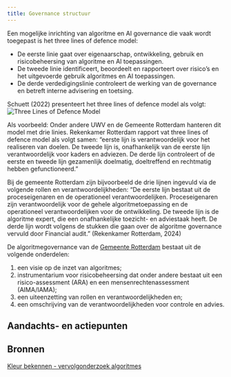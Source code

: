 ```yaml
---
title: Governance structuur
---
```


Een mogelijke inrichting van algoritme en AI governance die vaak wordt toegepast is het three lines of defence model:

- De eerste linie gaat over eigenaarschap, ontwikkeling, gebruik en risicobeheersing van algoritme en AI toepassingen.
- De tweede linie identificeert, beoordeelt en rapporteert over risico’s en het uitgevoerde gebruik algoritmes en AI toepassingen.
- De derde verdedigingslinie controleert de werking van de governance en betreft interne advisering en toetsing. 

Schuett (2022) presenteert het three lines of defence model als volgt:
![Three Lines of Defence Model](https://github.com/user-attachments/assets/4974f07d-9810-44e0-a0bb-56f1b1061732)

Als voorbeeld: Onder andere UWV en de Gemeente Rotterdam hanteren dit model met drie linies. Rekenkamer Rotterdam rapport vat three lines of defence model als volgt samen: “eerste lijn is verantwoordelijk voor het realiseren van doelen. De tweede lijn is, onafhankelijk van de eerste lijn verantwoordelijk voor kaders en adviezen. De derde lijn controleert of de eerste en tweede lijn gezamenlijk doelmatig, doeltreffend en rechtmatig hebben gefunctioneerd.” 

Bij de gemeente Rotterdam zijn bijvoorbeeld de drie lijnen ingevuld via de volgende rollen en verantwoordelijkheden: “De eerste lijn bestaat uit de proceseigenaren en de operationeel verantwoordelijken. Proceseigenaren zijn verantwoordelijk voor de gehele algoritmetoepassing en de operationeel verantwoordelijken voor de ontwikkeling. De tweede lijn is de algoritme expert, die een onafhankelijke toezicht- en adviestaak heeft. De derde lijn wordt volgens de stukken die gaan over de algoritme governance vervuld door Financial audit.” (Rekenkamer Rotterdam, 2024) 

De algoritmegovernance van de [Gemeente Rotterdam](https://rekenkamer.rotterdam.nl/wp-content/uploads/2024/05/RO2205-kleur-bekennen-vervolgonderzoek-algoritmes-rekenkamer-rotterdam.pdf) bestaat uit de volgende onderdelen: 
1. een visie op de inzet van algoritmes;
2. instrumentarium voor risicobeheersing dat onder andere bestaat uit een risico-assessment (ARA) en een mensenrechtenassessment (AIMA/IAMA); 
3. een uiteenzetting van rollen en verantwoordelijkheden en; 
4. een omschrijving van de verantwoordelijkheden voor controle en advies.

## Aandachts- en actiepunten

## Bronnen
[Kleur bekennen - vervolgonderzoek algoritmes](https://rekenkamer.rotterdam.nl/onderzoeken/kleur-bekennen/) 
